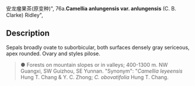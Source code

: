 安龙瘤果茶(原变种)",
76a.**Camellia anlungensis var. anlungensis** (C. B. Clarke) Ridley",

## Description
Sepals broadly ovate to suborbicular, both surfaces densely gray sericeous, apex rounded. Ovary and styles pilose.

> ●  Forests on mountain slopes or in valleys; 400-1300 m. NW Guangxi, SW Guizhou, SE Yunnan.
  "Synonym": "*Camellia leyeensis* Hung T. Chang &amp; Y. C. Zhong; *C. obovatifolia* Hung T. Chang.
